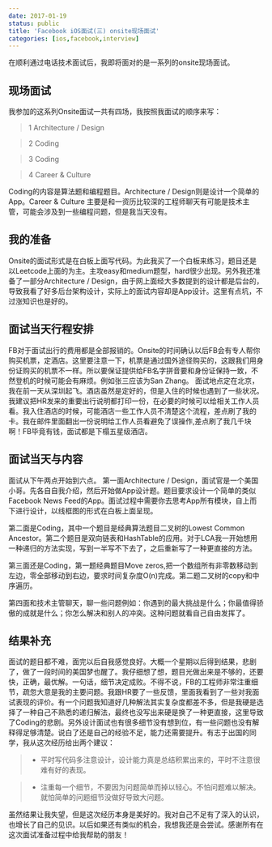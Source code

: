 ```yaml
---
date: 2017-01-19
status: public
title: 'Facebook iOS面试(三) onsite现场面试'
categories: [ios,facebook,interview]
---
```


   在顺利通过电话技术面试后，我即将面对的是一系列的onsite现场面试。

## 现场面试
我参加的这系列Onsite面试一共有四场，我按照我面试的顺序来写：

>1 Architecture / Design

>2 Coding

>3 Coding

>4 Career & Culture

Coding的内容是算法题和编程题目。Architecture / Design则是设计一个简单的App。Career & Culture 主要是和一资历比较深的工程师聊天有可能是技术主管，可能会涉及到一些编程问题，但是我当天没有。

## 我的准备
Onsite的面试形式是在白板上面写代码。为此我买了一个白板来练习，题目还是以Leetcode上面的为主。主攻easy和medium题型，hard很少出现。另外我还准备了一部分Architecture / Design，由于网上面经大多数提到的设计都是后台的，导致我看了好多后台架构设计，实际上的面试内容却是App设计。这里有点坑，不过涨知识也是好的。

## 面试当天行程安排
FB对于面试出行的费用都是全部报销的。Onsite的时间确认以后FB会有专人帮你购买机票，定酒店。这里要注意一下，机票是通过国外途径购买的，这跟我们用身份证购买的机票不一样。所以要保证提供给FB名字拼音要和身份证保持一致，不然登机的时候可能会有麻烦。例如张三应该为San Zhang。
面试地点定在北京，我在前一天从深圳起飞。酒店虽然是定好的，但是入住的时候也遇到了一些状况。我建议把HR发来的重要出行说明都打印一份，在必要的时候可以给相关工作人员看。我入住酒店的时候，可能酒店一些工作人员不清楚这个流程，差点刷了我的卡。我在邮件里面翻出一份说明给工作人员看避免了误操作,差点刷了我几千块啊！FB毕竟有钱，面试都是下榻五星级酒店。
## 面试当天与内容
面试从下午两点开始到六点。
第一面Architecture / Design，面试官是一个美国小哥。先各自自我介绍，然后开始做App设计题。题目要求设计一个简单的类似Facebook News Feed的App。面试过程中需要你去思考App所有模块，自上而下进行设计，以线框图的形式在白板上面呈现。

第二面是Coding，其中一个题目是经典算法题目二叉树的Lowest Common Ancestor。第二个题目是双向链表和HashTable的应用。对于LCA我一开始想用一种递归的方法实现，写到一半写不下去了，之后重新写了一种更直接的方法。

第三面还是Coding，第一题经典题目Move zeros,把一个数组所有非零数移动到左边，零全部移动到右边，要求时间复杂度O(n)完成。第二题二叉树的copy和中序遍历。

第四面和技术主管聊天，聊一些问题例如：你遇到的最大挑战是什么；你最值得骄傲的成就是什么；你怎么解决和别人的冲突。这种问题就看自己自由发挥了。
## 结果补充
面试的题目都不难，面完以后自我感觉良好。大概一个星期以后得到结果，悲剧了，做了一段时间的美国梦也醒了。我仔细想了想，题目光做出来是不够的，还要快，正确，最优解。一句话，细节决定成败。不得不说，FB的工程师非常注重细节，疏忽大意是我的主要问题。我跟HR要了一些反馈，里面我看到了一些对我面试表现的评价。有一个问题我知道好几种解法其实复杂度都差不多，但是我硬是选择了一种自己不熟悉的递归解法，最终也没写出来硬是换了一种更直接，这里导致了Coding的悲剧。另外设计面试也有很多细节没有想到位，有一些问题也没有解释得足够清楚。说白了还是自己的经验不足，能力还需要提升。有志于出国的同学，我从这次经历给出两个建议：

>* 平时写代码多注意设计，设计能力真是总结积累出来的，平时不注意很难有好的表现。

>* 注重每一个细节，不要因为问题简单而掉以轻心。不怕问题难以解决。就怕简单的问题细节没做好导致大问题。

虽然结果让我失望，但是这次经历本身是美好的。我对自己不足有了深入的认识，也增长了自己的见识。以后如果还有类似的机会，我想我还是会尝试。感谢所有在这次面试准备过程中给我帮助的朋友！